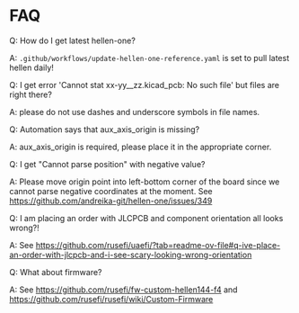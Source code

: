 # FAQ

Q: How do I get latest hellen-one?

A: ``.github/workflows/update-hellen-one-reference.yaml`` is set to pull latest hellen daily!

Q: I get error 'Cannot stat xx-yy__zz.kicad_pcb: No such file' but files are right there?

A: please do not use dashes and underscore symbols in file names.

Q: Automation says that aux_axis_origin is missing?

A: aux_axis_origin is required, please place it in the appropriate corner.

Q: I get "Cannot parse position" with negative value?

A: Please move origin point into left-bottom corner of the board since we cannot parse negative coordinates at the moment. See https://github.com/andreika-git/hellen-one/issues/349

Q: I am placing an order with JLCPCB and component orientation all looks wrong?!

A: See https://github.com/rusefi/uaefi/?tab=readme-ov-file#q-ive-place-an-order-with-jlcpcb-and-i-see-scary-looking-wrong-orientation

Q: What about firmware?

A: See https://github.com/rusefi/fw-custom-hellen144-f4 and https://github.com/rusefi/rusefi/wiki/Custom-Firmware
